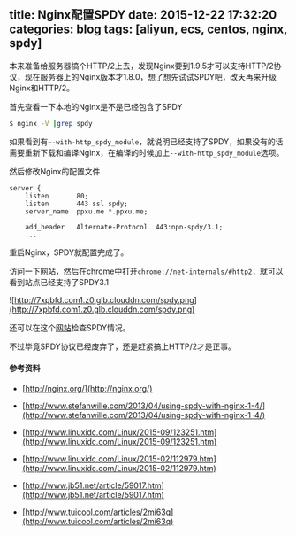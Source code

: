 title: Nginx配置SPDY
date: 2015-12-22 17:32:20
categories: blog
tags: [aliyun, ecs, centos, nginx, spdy]
---
本来准备给服务器搞个HTTP/2上去，发现Nginx要到1.9.5才可以支持HTTP/2协议，现在服务器上的Nginx版本才1.8.0，想了想先试试SPDY吧，改天再来升级Nginx和HTTP/2。

<!--more-->

首先查看一下本地的Nginx是不是已经包含了SPDY

``` bash
$ nginx -V |grep spdy
```

如果看到有`–-with-http_spdy_module`，就说明已经支持了SPDY，如果没有的话需要重新下载和编译Nginx，在编译的时候加上`--with-http_spdy_module`选项。

然后修改Nginx的配置文件

```
server {
    listen       80;
    listen       443 ssl spdy;
    server_name  ppxu.me *.ppxu.me;

    add_header   Alternate-Protocol  443:npn-spdy/3.1;
    ...
```

重启Nginx，SPDY就配置完成了。

访问一下网站，然后在chrome中打开`chrome://net-internals/#http2`，就可以看到站点已经支持了SPDY3.1

![http://7xpbfd.com1.z0.glb.clouddn.com/spdy.png](http://7xpbfd.com1.z0.glb.clouddn.com/spdy.png)

还可以在这个[网站](https://spdycheck.org/)检查SPDY情况。

不过毕竟SPDY协议已经废弃了，还是赶紧搞上HTTP/2才是正事。

#### 参考资料

* [http://nginx.org/](http://nginx.org/)

* [http://www.stefanwille.com/2013/04/using-spdy-with-nginx-1-4/](http://www.stefanwille.com/2013/04/using-spdy-with-nginx-1-4/)

* [http://www.linuxidc.com/Linux/2015-09/123251.htm](http://www.linuxidc.com/Linux/2015-09/123251.htm)

* [http://www.linuxidc.com/Linux/2015-02/112979.htm](http://www.linuxidc.com/Linux/2015-02/112979.htm)

* [http://www.jb51.net/article/59017.htm](http://www.jb51.net/article/59017.htm)

* [http://www.tuicool.com/articles/2mi63q](http://www.tuicool.com/articles/2mi63q)
